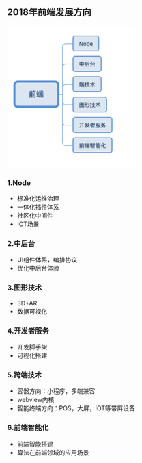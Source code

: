 ## 2018年前端发展方向
<img src="./imgs/front-end-route.png" width="300">

### 1.Node
* 标准化运维治理
* 一体化插件体系
* 社区化中间件
* IOT场景

### 2.中后台
* UI组件体系，编排协议  
* 优化中后台体验

### 3.图形技术
* 3D+AR
* 数据可视化

### 4.开发者服务
* 开发脚手架
* 可视化搭建

### 5.跨端技术
* 容器方向：小程序，多端兼容
* webview内核
* 智能终端方向：POS，大屏，IOT等带屏设备

### 6.前端智能化
* 前端智能搭建
* 算法在前端领域的应用场景